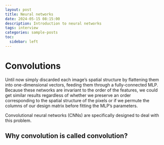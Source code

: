 ```yaml
---
layout: post
title: Neural networks
date: 2024-05-15 08:15:00
description: Introduction to neural networks
tags: interview
categories: sample-posts
toc:
  sidebar: left
---
```


# Convolutions
Until now simply discarded each image’s spatial structure by flattening them into one-dimensional vectors, feeding them through a fully-connected MLP. Because these networks are invariant to the order of the features, we could get similar results regardless of whether we preserve an order corresponding to the spatial structure of the pixels or if we permute the columns of our design matrix before fitting the MLP’s parameters.

Convolutional neural networks (CNNs) are specifically designed to deal with this problem. 

## Why convolution is called convolution?

